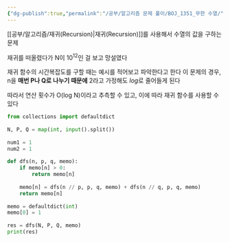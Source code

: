```yaml
---
{"dg-publish":true,"permalink":"/공부/알고리즘 문제 풀이/BOJ_1351_무한 수열/","dgPassFrontmatter":true}
---
```



[[공부/알고리즘/재귀(Recursion)\|재귀(Recursion)]]를 사용해서 수열의 값을 구하는 문제

재귀를 떠올렸다가 N이 10<sup>12</sup>인 걸 보고 망설였다

재귀 함수의 시간복잡도를 구할 때는 예시를 적어보고 파악한다고 한다
이 문제의 경우, n을 **매번 P나 Q로 나누기 때문에** 2라고 가정해도 *log*로 줄어들게 된다

따라서 연산 횟수가 O(log N)이라고 추측할 수 있고,
이에 따라 재귀 함수를 사용할 수 있다

```python
from collections import defaultdict  
  
N, P, Q = map(int, input().split())  
  
num1 = 1  
num2 = 1  
  
def dfs(n, p, q, memo):  
    if memo[n] > 0:  
        return memo[n]  
  
    memo[n] = dfs(n // p, p, q, memo) + dfs(n // q, p, q, memo)  
    return memo[n]  
  
memo = defaultdict(int)  
memo[0] = 1  
  
res = dfs(N, P, Q, memo)  
print(res)
```